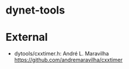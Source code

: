# dynet-tools

# External
- dytools/cxxtimer.h: André L. Maravilha https://github.com/andremaravilha/cxxtimer
